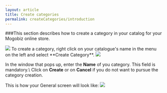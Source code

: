 ```yaml
---
layout: article
title: Create categories
permalink: createCategories/introduction
---
```

###This section describes how to create a category in your catalog for your Mogobiz online store.

<img src="{{ site.baseurl }}/images/createCategories/introduction/1.png"/>
To create a category, right click on your catalogue's name in the menu on the left and select **Create Category**.

<img src="{{ site.baseurl }}/images/createCategories/introduction/2.png"/>

In the window that pops up, enter the **Name** of you category. This field is mandatory.\\
Click on **Create** or on **Cancel** if you do not want to pursue the category creation.

This is how your General screen will look like:
<img src="{{ site.baseurl }}/images/createCategories/introduction/3.png"/>